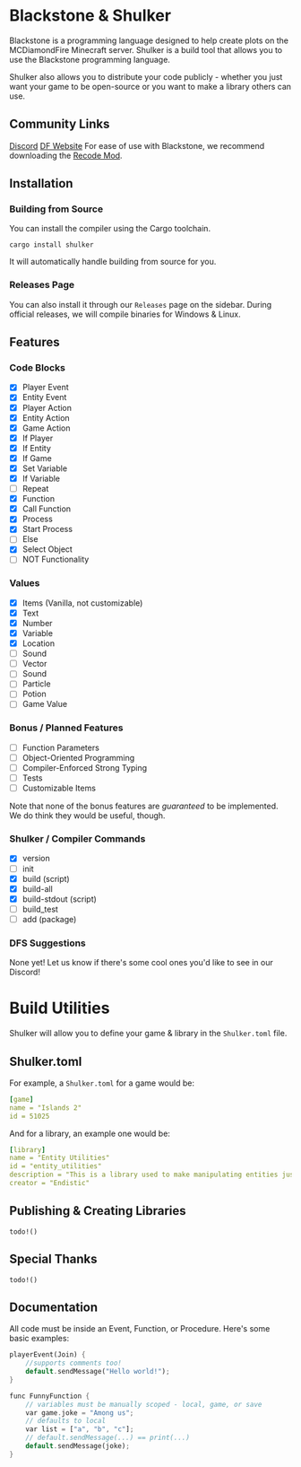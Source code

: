 # Blackstone & Shulker

Blackstone is a programming language designed to help create plots on the MCDiamondFire Minecraft server. Shulker is a build tool that allows you to use the Blackstone programming language.

Shulker also allows you to distribute your code publicly - whether you just want your game to be open-source or you want to make a library others can use.

## Community Links

[Discord](https://discord.gg/c7qzkNAURV)
[DF Website](https://mcdiamondfire.com)
For ease of use with Blackstone, we recommend downloading the [Recode Mod](https://github.com/homchom/recode).

## Installation

### Building from Source

You can install the compiler using the Cargo toolchain.

```text
cargo install shulker
```
It will automatically handle building from source for you.

### Releases Page

You can also install it through our `Releases` page on the sidebar. During official releases, we will compile binaries for Windows & Linux.

## Features

### Code Blocks

- [x] Player Event
- [x] Entity Event
- [x] Player Action
- [x] Entity Action
- [x] Game Action
- [x] If Player
- [x] If Entity
- [x] If Game
- [x] Set Variable
- [x] If Variable
- [ ] Repeat
- [x] Function
- [x] Call Function
- [x] Process
- [x] Start Process
- [ ] Else
- [x] Select Object
- [ ] NOT Functionality

### Values

- [x] Items (Vanilla, not customizable)
- [x] Text
- [x] Number
- [x] Variable
- [x] Location
- [ ] Sound
- [ ] Vector
- [ ] Sound
- [ ] Particle
- [ ] Potion
- [ ] Game Value

### Bonus / Planned Features

- [ ] Function Parameters
- [ ] Object-Oriented Programming
- [ ] Compiler-Enforced Strong Typing
- [ ] Tests
- [ ] Customizable Items

Note that none of the bonus features are *guaranteed* to be implemented.
We do think they would be useful, though.

### Shulker / Compiler Commands

- [x] version
- [ ] init
- [x] build (script)
- [x] build-all
- [x] build-stdout (script)
- [ ] build_test
- [ ] add (package)

### DFS Suggestions

None yet! Let us know if there's some cool ones you'd like to see in our Discord!

# Build Utilities
Shulker will allow you to define your game & library in the `Shulker.toml` file.

## Shulker.toml
For example, a `Shulker.toml` for a game would be:
```yaml
[game]
name = "Islands 2"
id = 51025
```
And for a library, an example one would be:
```yaml
[library]
name = "Entity Utilities"
id = "entity_utilities"
description = "This is a library used to make manipulating entities just better."
creator = "Endistic"
```

## Publishing & Creating Libraries
`todo!()`

## Special Thanks

`todo!()`

## Documentation

All code must be inside an Event, Function, or Procedure. Here's some basic examples:

```rs
playerEvent(Join) {
    //supports comments too!
    default.sendMessage("Hello world!");
}

func FunnyFunction {
    // variables must be manually scoped - local, game, or save
    var game.joke = "Among us";
    // defaults to local
    var list = ["a", "b", "c"];
    // default.sendMessage(...) == print(...)
    default.sendMessage(joke);
}
```
